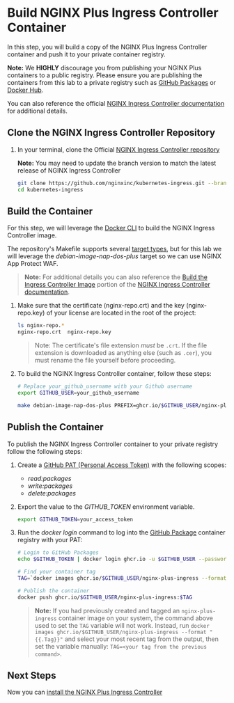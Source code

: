 # Build NGINX Plus Ingress Controller Container

In this step, you will build a copy of the NGINX Plus Ingress Controller container and push it to your private container registry.

**Note:** We **HIGHLY** discourage you from publishing your NGINX Plus containers to a public registry. Please ensure you are publishing the containers from this lab to a private registry such as [GitHub Packages](https://github.com/features/packages) or [Docker Hub](https://hub.docker.com/).

You can also reference the official [NGINX Ingress Controller documentation](https://docs.nginx.com/nginx-ingress-controller/) for additional details.

## Clone the NGINX Ingress Controller Repository

1. In your terminal, clone the Official [NGINX Ingress Controller repository](https://github.com/nginxinc/kubernetes-ingress.git)

    **Note:** You may need to update the branch version to match the latest release of NGINX Ingress Controller

    ```bash
    git clone https://github.com/nginxinc/kubernetes-ingress.git --branch v3.0.2
    cd kubernetes-ingress
    ```

## Build the Container

For this step, we will leverage the [Docker CLI](https://docs.docker.com/engine/install/) to build the NGINX Ingress Controller image.

The repository's Makefile supports several [target types](https://docs.nginx.com/nginx-ingress-controller/installation/building-ingress-controller-image/#makefile-targets), but for this lab we will leverage the *debian-image-nap-dos-plus* target so we can use NGINX App Protect WAF.

> **Note:** For additional details you can also reference the [Build the Ingress Controller Image](https://docs.nginx.com/nginx-ingress-controller/installation/building-ingress-controller-image/) portion of the [NGINX Ingress Controller documentation](https://docs.nginx.com/nginx-ingress-controller/).

1. Make sure that the certificate (nginx-repo.crt) and the key (nginx-repo.key) of your license are located in the root of the project:

    ```bash
    ls nginx-repo.*
    nginx-repo.crt  nginx-repo.key
    ```

    >Note: The certificate's file extension *must* be `.crt`. If the file extension is downloaded as anything else (such as `.cer`), you must rename the file yourself before proceeding.

1. To build the NGINX Ingress Controller container, follow these steps:

    ```bash
    # Replace your_github_username with your Github username
    export GITHUB_USER=your_github_username

    make debian-image-nap-dos-plus PREFIX=ghcr.io/$GITHUB_USER/nginx-plus-ingress TARGET=container DOCKER_BUILD_OPTIONS="--platform linux/amd64"
    ```

## Publish the Container

To publish the NGINX Ingress Controller container to your private registry follow the following steps:

1. Create a [GitHub PAT (Personal Access Token)](https://docs.github.com/en/authentication/keeping-your-account-and-data-secure/creating-a-personal-access-token) with the following scopes:
    - *read:packages*
    - *write:packages*
    - *delete:packages*

1. Export the value to the *GITHUB_TOKEN* environment variable.

    ```bash
    export GITHUB_TOKEN=your_access_token
    ```

1. Run the *docker login* command to log into the [GitHub Package](https://github.com/features/packages) container registry with your PAT:

    ```bash
    # Login to GitHub Packages
    echo $GITHUB_TOKEN | docker login ghcr.io -u $GITHUB_USER --password-stdin

    # Find your container tag
    TAG=`docker images ghcr.io/$GITHUB_USER/nginx-plus-ingress --format "{{.Tag}}"`

    # Publish the container
    docker push ghcr.io/$GITHUB_USER/nginx-plus-ingress:$TAG
    ```

    > **Note:** If you had previously created and tagged an `nginx-plus-ingress` container image on your system, the command above used to set the `TAG` variable will not work. Instead, run `docker images ghcr.io/$GITHUB_USER/nginx-plus-ingress --format "{{.Tag}}"` and select your most recent tag from the output, then set the variable manually: `TAG=<your tag from the previous command>`.

## Next Steps

Now you can [install the NGINX Plus Ingress Controller](install_nic.md)
